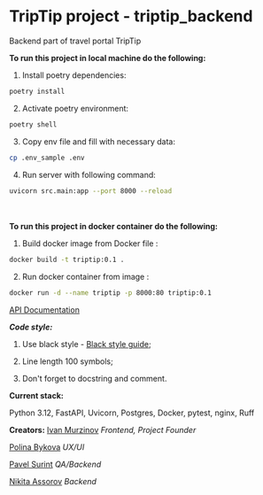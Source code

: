 # TripTip project - triptip_backend

Backend part of travel portal TripTip

  

**To run this project in local machine do the following:**

  

1. Install poetry dependencies:

```bash
poetry install
```

2. Activate poetry environment:

```bash
poetry shell
```

3. Copy env file and fill with necessary data:

```bash
cp .env_sample .env
```

4. Run server with following command:

```bash
uvicorn src.main:app --port 8000 --reload
```
<br/><br/>
**To run this project in docker container do the following:**

1. Build docker image from Docker file :

```bash
docker build -t triptip:0.1 .
```

2. Run docker container from image :

```bash
docker run -d --name triptip -p 8000:80 triptip:0.1 
```

[API Documentation](http://127.0.0.1:8000/docs)

***Code style:***

1. Use black style - [Black style guide](https://black.readthedocs.io/en/stable/);

2. Line length 100 symbols;

3. Don't forget to docstring and comment. 




**Current stack:**

Python 3.12, FastAPI, Uvicorn, Postgres, Docker, pytest, nginx, Ruff

**Creators:**
[Ivan Murzinov](https://github.com/IMurzinov) *Frontend, Project Founder* 

[Polina Bykova](https://github.com/pnbykova) *UX/UI*  

[Pavel Surint](https://github.com/PavelHightTower) *QA/Backend* 

[Nikita Assorov](https://github.com/cosmofactory) *Backend* 
